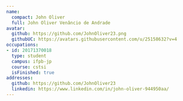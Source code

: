 ```yaml
---
name:
  compact: John Oliver
  full: John Oliver Venâncio de Andrade
avatar:
  github: https://github.com/JohnOliver23.png
  githubUC: https://avatars.githubusercontent.com/u/25158632?v=4
occupations:
- id: 20171370018
  type: student
  campus: ifpb-jp
  course: cstsi
  isFinished: true
addresses:
  github: https://github.com/JohnOliver23
  linkedin: https://www.linkedin.com/in/john-oliver-944950aa/
---
```

